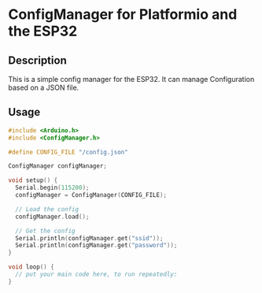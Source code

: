 # ConfigManager for Platformio and the ESP32
## Description
This is a simple config manager for the ESP32. It can manage Configuration based on a JSON file.

## Usage
```cpp
#include <Arduino.h>
#include <ConfigManager.h>

#define CONFIG_FILE "/config.json"

ConfigManager configManager;

void setup() {
  Serial.begin(115200);
  configManager = ConfigManager(CONFIG_FILE);

  // Load the config
  configManager.load();

  // Get the config
  Serial.println(configManager.get("ssid"));
  Serial.println(configManager.get("password"));
}

void loop() {
  // put your main code here, to run repeatedly:
}
```